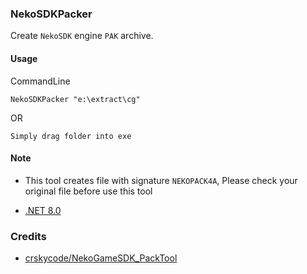 ### NekoSDKPacker

Create `NekoSDK` engine `PAK` archive.

#### Usage

CommandLine
```
NekoSDKPacker "e:\extract\cg"
```

OR

```
Simply drag folder into exe
```

#### Note

* This tool creates file with signature `NEKOPACK4A`, Please check your original file before use this tool

* [.NET 8.0](https://dotnet.microsoft.com/download)

### Credits

* [crskycode/NekoGameSDK_PackTool](https://github.com/crskycode/NekoGameSDK_PackTool)
